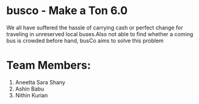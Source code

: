 # busco - Make a Ton 6.0

We all have suffered the hassle of carrying cash or perfect change for traveling in unreserved local buses.Also not able to find whether a coming bus is crowded before hand, busCo aims to solve this problem

# Team Members:
1. Aneetta Sara Shany
2. Ashin Babu
3. Nithin Kurian

